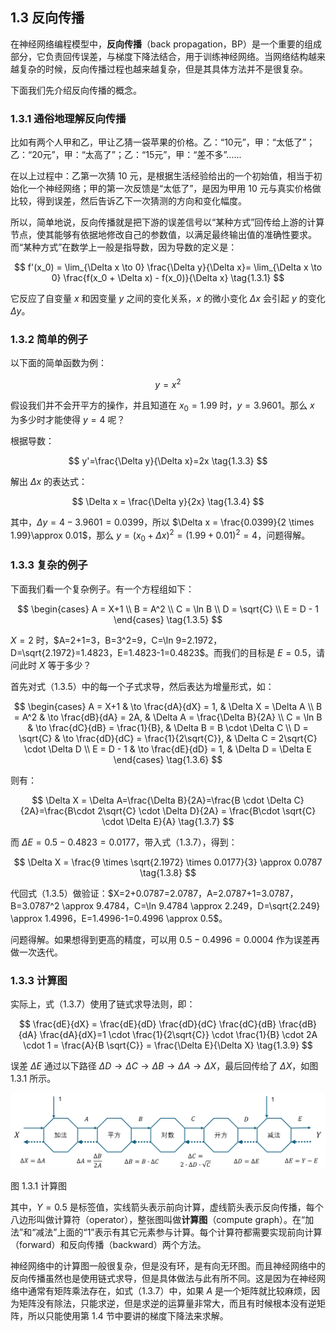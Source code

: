 
## 1.3 反向传播

在神经网络编程模型中，**反向传播**（back propagation，BP）是一个重要的组成部分，它负责回传误差，与梯度下降法结合，用于训练神经网络。当网络结构越来越复杂的时候，反向传播过程也越来越复杂，但是其具体方法并不是很复杂。

下面我们先介绍反向传播的概念。

### 1.3.1 通俗地理解反向传播

比如有两个人甲和乙，甲让乙猜一袋苹果的价格。乙：“10元”，甲：“太低了”；乙：“20元”，甲：“太高了”；乙：“15元”，甲：“差不多”......

在以上过程中：乙第一次猜 10 元，是根据生活经验给出的一个初始值，相当于初始化一个神经网络；甲的第一次反馈是“太低了”，是因为甲用 10 元与真实价格做比较，得到误差，然后告诉乙下一次猜测的方向和变化幅度。

所以，简单地说，反向传播就是把下游的误差信号以“某种方式”回传给上游的计算节点，使其能够有依据地修改自己的参数值，以满足最终输出值的准确性要求。而“某种方式”在数学上一般是指导数，因为导数的定义是：

$$
f'(x_0) = \lim_{\Delta x \to 0} \frac{\Delta y}{\Delta x}= \lim_{\Delta x \to 0} \frac{f(x_0 + \Delta x) - f(x_0)}{\Delta x} 
\tag{1.3.1}
$$

它反应了自变量 $x$ 和因变量 $y$ 之间的变化关系，$x$ 的微小变化 $\Delta x$ 会引起 $y$ 的变化 $\Delta y$。

### 1.3.2 简单的例子

以下面的简单函数为例：

$$
y=x^2
\tag{1.3.2}
$$

假设我们并不会开平方的操作，并且知道在 $x_0=1.99$ 时，$y=3.9601$。那么 $x$ 为多少时才能使得 $y = 4$ 呢？

根据导数：

$$
y'=\frac{\Delta y}{\Delta x}=2x
\tag{1.3.3}
$$

解出 $\Delta x$ 的表达式：

$$
\Delta x = \frac{\Delta y}{2x}
\tag{1.3.4}
$$

其中，$\Delta y = 4-3.9601=0.0399$，所以 $\Delta x = \frac{0.0399}{2 \times 1.99}\approx 0.01$，那么 $y=(x_0+\Delta x)^2=(1.99+0.01)^2=4$，问题得解。

### 1.3.3 复杂的例子

下面我们看一个复杂例子。有一个方程组如下：

$$
\begin{cases}
A = X+1
\\
B = A^2
\\
C = \ln B
\\
D = \sqrt{C}
\\
E = D - 1
\end{cases}
\tag{1.3.5}
$$

$X=2$ 时，$A=2+1=3，B=3^2=9，C=\ln 9=2.1972，D=\sqrt{2.1972}=1.4823，E=1.4823-1=0.4823$。而我们的目标是 $E=0.5$，请问此时 $X$ 等于多少？

首先对式（1.3.5）中的每一个子式求导，然后表达为增量形式，如：

$$
\begin{cases}
A = X+1 & \to \frac{dA}{dX} = 1, & \Delta X = \Delta A
\\
B = A^2 & \to \frac{dB}{dA} = 2A, & \Delta A = \frac{\Delta B}{2A}
\\
C = \ln B & \to \frac{dC}{dB} = \frac{1}{B}, & \Delta B = B \cdot \Delta C
\\
D = \sqrt{C} & \to \frac{dD}{dC} = \frac{1}{2\sqrt{C}}, & \Delta C = 2\sqrt{C} \cdot \Delta D
\\
E = D - 1 & \to  \frac{dE}{dD} = 1, & \Delta D = \Delta E
\end{cases}
\tag{1.3.6}
$$

则有：

$$
\Delta X = \Delta A=\frac{\Delta B}{2A}=\frac{B \cdot \Delta C}{2A}=\frac{B\cdot 2\sqrt{C} \cdot \Delta D}{2A} = \frac{B\cdot \sqrt{C} \cdot \Delta E}{A}
\tag{1.3.7}
$$

而 $\Delta E = 0.5-0.4823=0.0177$，带入式（1.3.7），得到：

$$
\Delta X = \frac{9 \times \sqrt{2.1972} \times 0.0177}{3} \approx 0.0787
\tag{1.3.8}
$$

代回式（1.3.5）做验证：$X=2+0.0787=2.0787，A=2.0787+1=3.0787，B=3.0787^2 \approx 9.4784，C=\ln 9.4784 \approx 2.249，D=\sqrt{2.249} \approx 1.4996，E=1.4996-1=0.4996 \approx 0.5$。

问题得解。如果想得到更高的精度，可以用 $0.5-0.4996=0.0004$ 作为误差再做一次迭代。

### 1.3.3 计算图

实际上，式（1.3.7）使用了链式求导法则，即：

$$
\frac{dE}{dX} = \frac{dE}{dD} \frac{dD}{dC} \frac{dC}{dB} \frac{dB}{dA} \frac{dA}{dX}=1 \cdot \frac{1}{2\sqrt{C}} \cdot \frac{1}{B} \cdot 2A \cdot 1 = \frac{A}{B \sqrt{C}} = \frac{\Delta E}{\Delta X}
\tag{1.3.9}
$$

误差 $\Delta E$ 通过以下路径 $\Delta D \to \Delta C \to \Delta B \to \Delta A \to\Delta X$，最后回传给了 $\Delta X$，如图 1.3.1 所示。

<img src="./img/BP.png" width=680/>

图 1.3.1 计算图

其中，$Y = 0.5$ 是标签值，实线箭头表示前向计算，虚线箭头表示反向传播，每个八边形叫做计算符（operator），整张图叫做**计算图**（compute graph）。在“加法”和“减法”上面的“1”表示有其它元素参与计算。每个计算符都需要实现前向计算（forward）和反向传播（backward）两个方法。

神经网络中的计算图一般很复杂，但是没有环，是有向无环图。而且神经网络中的反向传播虽然也是使用链式求导，但是具体做法与此有所不同。这是因为在神经网络中通常有矩阵乘法存在，如式（1.3.7）中，如果 $A$ 是一个矩阵就比较麻烦，因为矩阵没有除法，只能求逆，但是求逆的运算量非常大，而且有时候根本没有逆矩阵，所以只能使用第 1.4 节中要讲的梯度下降法来求解。

